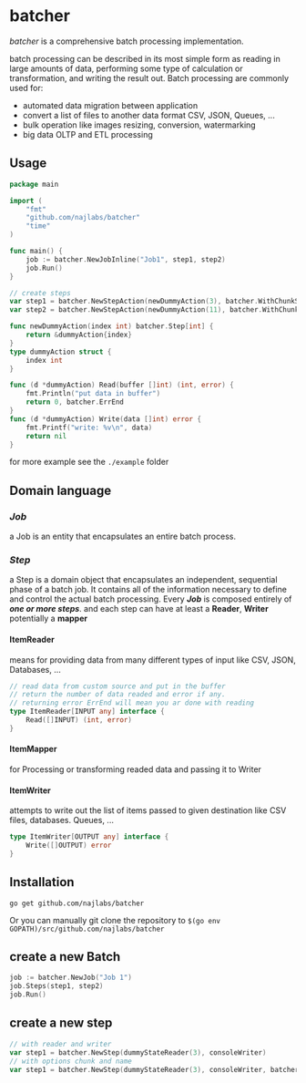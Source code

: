 # batcher
*batcher* is a comprehensive batch processing implementation.

batch processing can be described in its most simple form as reading in large amounts of data, performing some type of calculation or transformation, and writing the result out.
Batch processing are commonly used for:
- automated data migration between application
- convert a list of files to another data format CSV, JSON, Queues, ...
- bulk operation like images resizing, conversion, watermarking
- big data OLTP and ETL processing

## Usage
```go
package main

import (
	"fmt"
	"github.com/najlabs/batcher"
	"time"
)

func main() {
	job := batcher.NewJobInline("Job1", step1, step2)
	job.Run()
}

// create steps
var step1 = batcher.NewStepAction(newDummyAction(3), batcher.WithChunkSize(5), batcher.WithName("Step1"))
var step2 = batcher.NewStepAction(newDummyAction(11), batcher.WithChunkSize(5), batcher.WithName("Step2"))

func newDummyAction(index int) batcher.Step[int] {
	return &dummyAction{index}
}
type dummyAction struct {
	index int
}

func (d *dummyAction) Read(buffer []int) (int, error) {
	fmt.Println("put data in buffer")
	return 0, batcher.ErrEnd
}
func (d *dummyAction) Write(data []int) error {
	fmt.Printf("write: %v\n", data)
	return nil
}
```
for more example see the `./example` folder

## Domain language
### *Job* 
a Job is an entity that encapsulates an entire batch process.
### *Step*
a Step is a domain object that encapsulates an independent, sequential phase of a batch job. It contains all of the information necessary to define and control the actual batch processing.
Every _**Job**_ is composed entirely of _**one or more steps**_. 
and each step can have at least a **Reader**, **Writer** potentially a **mapper**
#### ItemReader
means for providing data from many different types of input like CSV, JSON, Databases, ...
```go
// read data from custom source and put in the buffer
// return the number of data readed and error if any. 
// returning error ErrEnd will mean you ar done with reading
type ItemReader[INPUT any] interface {
    Read([]INPUT) (int, error)
}
```
#### ItemMapper
for Processing or transforming readed data and passing it to Writer
#### ItemWriter
attempts to write out the list of items passed to given destination like CSV files, databases. Queues, ...
```go
type ItemWriter[OUTPUT any] interface {
    Write([]OUTPUT) error
}
```

## Installation

~~~~
go get github.com/najlabs/batcher
~~~~
Or you can manually git clone the repository to
`$(go env GOPATH)/src/github.com/najlabs/batcher`
## create a new Batch
```go
job := batcher.NewJob("Job 1")
job.Steps(step1, step2)
job.Run()
```

## create a new step
```go
// with reader and writer 
var step1 = batcher.NewStep(dummyStateReader(3), consoleWriter)
// with options chunk and name
var step1 = batcher.NewStep(dummyStateReader(3), consoleWriter, batcher.WithChunkSize(5), batcher.WithName("Step1"))
```

